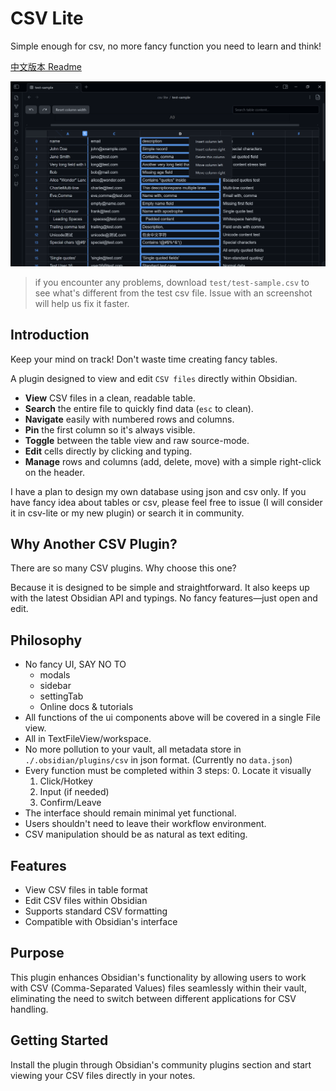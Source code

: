 # CSV Lite

Simple enough for csv, no more fancy function you need to learn and think!

[中文版本 Readme](./README_zh.md)

<!-- ![image](https://github.com/user-attachments/assets/6d956e79-4be7-4172-92e2-6f14ddba0dda) -->

<!-- ![test-sample](./asssets/test-sample.png) -->
<!-- ![v1.0.2 support searching](./asssets/searching.png) -->

![v1.1.0](./asssets/1.1.0-action-menu.png)

> if you encounter any problems, download `test/test-sample.csv` to see what's different from the test csv file. Issue with an screenshot will help us fix it faster.

## Introduction

Keep your mind on track! Don't waste time creating fancy tables.

A plugin designed to view and edit `CSV files` directly within Obsidian.

-   **View** CSV files in a clean, readable table.
-   **Search** the entire file to quickly find data (`esc` to clean).
-   **Navigate** easily with numbered rows and columns.
-   **Pin** the first column so it's always visible.
-   **Toggle** between the table view and raw source-mode.
-   **Edit** cells directly by clicking and typing.
-   **Manage** rows and columns (add, delete, move) with a simple right-click on the header.

I have a plan to design my own database using json and csv only. If you have fancy idea about tables or csv, please feel free to issue (I will consider it in csv-lite or my new plugin) or search it in community. <!-- For in-markdown edit, I recommend `anyblock` with a much more complex syntax. -->

## Why Another CSV Plugin?

There are so many CSV plugins. Why choose this one?

Because it is designed to be simple and straightforward. It also keeps up with the latest Obsidian API and typings. No fancy features—just open and edit.

## Philosophy

-   No fancy UI, SAY NO TO
    -   modals
    -   sidebar
    -   settingTab <!-- -   Readme. Actually it's important to update readme, I hope you won't mention this line [#33](https://github.com/LIUBINfighter/csv-lite/issues/33) -->
    -   Online docs & tutorials
-   All functions of the ui components above will be covered in a single File view.
-   All in TextFileView/workspace.
-   No more pollution to your vault, all metadata store in `./.obsidian/plugins/csv` in json format. (Currently no `data.json`)
-   Every function must be completed within 3 steps: 
    0. Locate it visually
    1.  Click/Hotkey
    2.  Input (if needed)
    3.  Confirm/Leave
-   The interface should remain minimal yet functional.
-   Users shouldn't need to leave their workflow environment.
-   CSV manipulation should be as natural as text editing.

## Features

-   View CSV files in table format
-   Edit CSV files within Obsidian
-   Supports standard CSV formatting
-   Compatible with Obsidian's interface

## Purpose

This plugin enhances Obsidian's functionality by allowing users to work with CSV (Comma-Separated Values) files seamlessly within their vault, eliminating the need to switch between different applications for CSV handling.

## Getting Started

Install the plugin through Obsidian's community plugins section and start viewing your CSV files directly in your notes.
